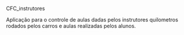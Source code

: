 CFC_instrutores

Aplicação para o controle de aulas dadas pelos instrutores quilometros
rodados pelos carros e aulas realizadas pelos alunos. 